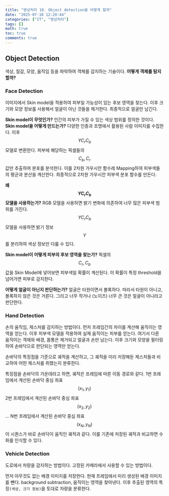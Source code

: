 ```yaml
---
title: "영상처리 10. Object detection을 어떻게 할까"
date: "2025-07-18 12:20:44"
categories: ["IT", "영상처리"]
tags: []
math: true
toc: true
comments: true
---
```


## Object Detection
색상, 질감, 모양, 움직임 등을 파악하여 객체를 감지하는 기술이다. **어떻게 객체를 탐지할까?**

### Face Detection
이미지에서 Skin model을 적용하여 피부일 가능성이 있는 후보 영역을 찾는다. 이후 크기와 모양 정보를 사용해서 얼굴이 아닌 것들을 제거한다. 최종적으로 얼굴만 남긴다.

**Skin model이 무엇인가?** 인간의 피부가 가질 수 있는 색상 범위를 정의한 것이다. **Skin model을 어떻게 만드는가?** 다양한 인종과 조명에서 촬용된 사람 이미지를 수집한다. 이후 $$YC_{r}C_{b}$$ 모델로 변환한다. 피부에 해당하는 픽셀들의 $$C_{b}, C_{r}$$ 값만 추출하여 분포를 분석한다. 이를 2차원 가우시안 함수레 Mapping하여 피부색들의 평균과 분산을 계산한다. 최종적으로 2차원 가우시안 피부색 분포 함수를 만든다.

**왜 $$YC_{r}C_{b}$$ 모델을 사용하는가?** RGB 모델을 사용하면 밝기 변화에 의존하여 너무 많은 피부색 범위를 가진다. $$YC_{r}C_{b}$$ 모델을 사용하면 밝기 정보 $$Y$$를 분리하여 색상 정보만 다룰 수 있다.

**Skin model이 어떻게 피부의 후보 영역을 찾는가?** 픽셀의 $$C_{r}, C_{b}$$ 값을 Skin Model에 넣어보면 피부색일 확률이 계산된다. 이 확률이 특정 threshold을 넘어가면 피부로 감지한다.

**어떻게 얼굴이 아닌지 판단하는가?** 얼굴은 타원이면서 볼록하다. 따라서 타원이 아니고, 볼록하지 않은 것은 거른다. 그리고 너무 작거나 (노이즈) 너무 큰 것은 얼굴이 아니라고 판단한다.

### Hand Detection
손의 움직임, 제스처를 감지하는 방법이다. 먼저 프레임간의 차이를 계산해 움직이는 영역을 얻는다. 이후 피부색 모델을 적용하여 실제 움직이는 피부를 얻는다. 여기서 다른 움직이는 객체와 배경, 몸통은 제거되고 얼굴과 손만 남는다. 이후 크기와 모양을 필터링하여 손바닥으로 판단되는 영역만 얻는다. 

손바닥의 특징점을 기준으로 궤적을 계산하고, 그 궤적을 미리 저장해둔 제스처들과 비교하여 어떤 제스처를 취했는지 분류한다.

특징점을 손바닥의 가운데라고 하면, 궤적은 프레임에 따른 이동 경로와 같다.
1번 프레임에서 계산된 손바닥 중심 좌표 $$(x_{1}, y_{1})$$
2번 프레임에서 계산된 손바닥 중심 좌표 $$(x_{2}, y_{2})$$
...
N번 프레임에서 계산된 손바닥 중심 좌표 $$(x_{N}, y_{N})$$
이 시퀀스가 바로 손바닥이 움직인 궤적과 같다. 이를 기존에 저장된 궤적과 비교하면 수화를 인식할 수 있다.

### Vehicle Detection
도로에서 차량을 감지하는 방법이다. 고정된 카메라에서 사용할 수 있는 방법이다.

먼저 아무것도 없는 배경 이미지를 저장한다. 현재 프레임에서 미리 생성된 배경 이미지를 뺀다. background subtraction, 움직이는 영역을 찾아낸다. 이후 추출된 영역의 특징`(색상, 크기 정보)`을 토대로 차량을 분류한다.